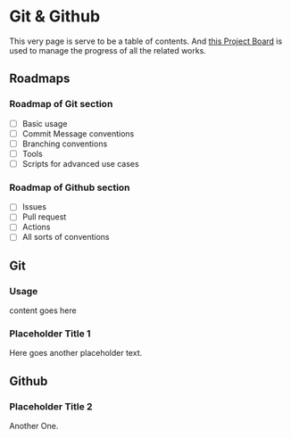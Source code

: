 # Git & Github

This very page is serve to be a table of contents. And [this Project Board](https://github.com/pomodorozhong/personal-research/projects/2?fullscreen=true) is used to manage the progress of all the related works.

## Roadmaps

### Roadmap of Git section

-   [ ] Basic usage
-   [ ] Commit Message conventions
-   [ ] Branching conventions
-   [ ] Tools
-   [ ] Scripts for advanced use cases

### Roadmap of Github section

-   [ ] Issues
-   [ ] Pull request
-   [ ] Actions
-   [ ] All sorts of conventions

## Git

### Usage

content goes here

### Placeholder Title 1

Here goes another placeholder text.

## Github

### Placeholder Title 2

Another One.
